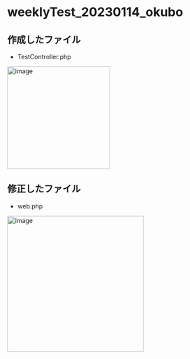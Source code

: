 # weeklyTest_20230114_okubo
## 作成したファイル
- TestController.php
<img width="235" alt="image" src="https://user-images.githubusercontent.com/118349010/212472470-1cf01f88-49a0-452b-9824-08886ea9f51d.png">


## 修正したファイル
- web.php
<img width="312" alt="image" src="https://user-images.githubusercontent.com/118349010/212472453-88431c3e-5aba-4c7c-a4c8-c31099b9a70f.png">
